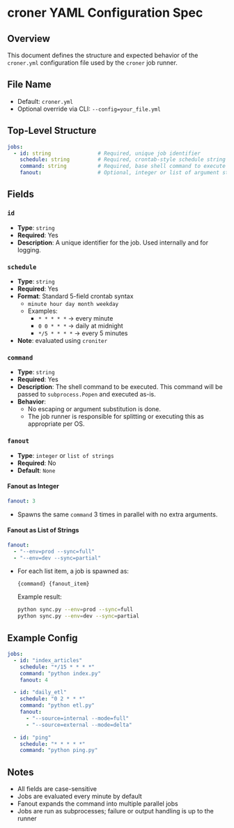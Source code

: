 # croner YAML Configuration Spec

## Overview
This document defines the structure and expected behavior of the `croner.yml` configuration file used by the `croner` job runner.

## File Name
- Default: `croner.yml`
- Optional override via CLI: `--config=your_file.yml`

## Top-Level Structure
```yaml
jobs:
  - id: string               # Required, unique job identifier
    schedule: string         # Required, crontab-style schedule string
    command: string          # Required, base shell command to execute
    fanout:                  # Optional, integer or list of argument strings
```

## Fields

### `id`
- **Type**: `string`
- **Required**: Yes
- **Description**: A unique identifier for the job. Used internally and for logging.

### `schedule`
- **Type**: `string`
- **Required**: Yes
- **Format**: Standard 5-field crontab syntax
  - `minute hour day month weekday`
  - Examples:
    - `* * * * *` → every minute
    - `0 0 * * *` → daily at midnight
    - `*/5 * * * *` → every 5 minutes
- **Note**: evaluated using `croniter`

### `command`
- **Type**: `string`
- **Required**: Yes
- **Description**: The shell command to be executed. This command will be passed to `subprocess.Popen` and executed as-is.
- **Behavior**:
  - No escaping or argument substitution is done.
  - The job runner is responsible for splitting or executing this as appropriate per OS.

### `fanout`
- **Type**: `integer` or `list of strings`
- **Required**: No
- **Default**: `None`

#### Fanout as Integer
```yaml
fanout: 3
```
- Spawns the same `command` 3 times in parallel with no extra arguments.

#### Fanout as List of Strings
```yaml
fanout:
  - "--env=prod --sync=full"
  - "--env=dev --sync=partial"
```
- For each list item, a job is spawned as:
  ```
  {command} {fanout_item}
  ```
  Example result:
  ```bash
  python sync.py --env=prod --sync=full
  python sync.py --env=dev --sync=partial
  ```

## Example Config
```yaml
jobs:
  - id: "index_articles"
    schedule: "*/15 * * * *"
    command: "python index.py"
    fanout: 4

  - id: "daily_etl"
    schedule: "0 2 * * *"
    command: "python etl.py"
    fanout:
      - "--source=internal --mode=full"
      - "--source=external --mode=delta"

  - id: "ping"
    schedule: "* * * * *"
    command: "python ping.py"
```

## Notes
- All fields are case-sensitive
- Jobs are evaluated every minute by default
- Fanout expands the command into multiple parallel jobs
- Jobs are run as subprocesses; failure or output handling is up to the runner

